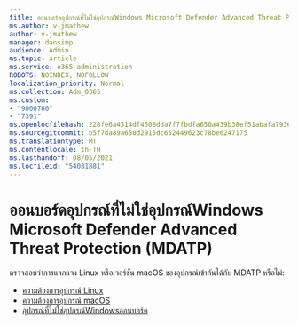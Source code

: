 ```yaml
---
title: ออนบอร์ดอุปกรณ์ที่ไม่ใช่อุปกรณ์Windows Microsoft Defender Advanced Threat Protection (MDATP)
ms.author: v-jmathew
author: v-jmathew
manager: dansimp
audience: Admin
ms.topic: article
ms.service: o365-administration
ROBOTS: NOINDEX, NOFOLLOW
localization_priority: Normal
ms.collection: Adm_O365
ms.custom:
- "9000760"
- "7391"
ms.openlocfilehash: 228fe6a4514df4508dda7f7fbdfa650a439b38ef51abafa7936afa4ecfd54e04
ms.sourcegitcommit: b5f7da89a650d2915dc652449623c78be6247175
ms.translationtype: MT
ms.contentlocale: th-TH
ms.lasthandoff: 08/05/2021
ms.locfileid: "54081881"
---
```

# <a name="onboard-a-non-windows-device-to-microsoft-defender-advanced-threat-protection-mdatp"></a>ออนบอร์ดอุปกรณ์ที่ไม่ใช่อุปกรณ์Windows Microsoft Defender Advanced Threat Protection (MDATP)

ตรวจสอบว่าการแจกแจง Linux หรือเวอร์ชัน macOS ของอุปกรณ์เข้ากันได้กับ MDATP หรือไม่:

- [ความต้องการอุปกรณ์ Linux](https://go.microsoft.com/fwlink/?linkid=2143462)
- [ความต้องการอุปกรณ์ macOS](https://go.microsoft.com/fwlink/?linkid=2143461)
- [อุปกรณ์ที่ไม่ใช่อุปกรณ์Windowsออนบอร์ด](https://go.microsoft.com/fwlink/?linkid=2143628)
